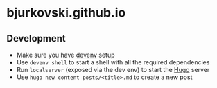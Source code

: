 # bjurkovski.github.io

## Development
* Make sure you have [devenv](https://devenv.sh/) setup
* Use `devenv shell` to start a shell with all the required dependencies
* Run `localserver` (exposed via the dev env) to start the [Hugo](https://gohugo.io/) server
* Use `hugo new content posts/<title>.md` to create a new post
